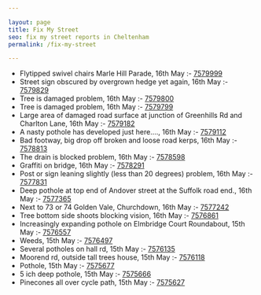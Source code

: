 ```yaml
---

layout: page
title: Fix My Street
seo: fix my street reports in Cheltenham
permalink: /fix-my-street

---
```


<!-- fix_marker starts -->

- Flytipped swivel chairs Marle Hill Parade, 16th May :- [7579999](https://www.fixmystreet.com/report/7579999)
- Street sign obscured by overgrown hedge yet again, 16th May :- [7579829](https://www.fixmystreet.com/report/7579829)
- Tree is damaged problem, 16th May :- [7579800](https://www.fixmystreet.com/report/7579800)
- Tree is damaged problem, 16th May :- [7579799](https://www.fixmystreet.com/report/7579799)
- Large area of damaged road surface at junction of Greenhills Rd and Charlton Lane, 16th May :- [7579182](https://www.fixmystreet.com/report/7579182)
- A nasty pothole has developed just here...., 16th May :- [7579112](https://www.fixmystreet.com/report/7579112)
- Bad footway, big drop off broken and loose road kerps, 16th May :- [7578813](https://www.fixmystreet.com/report/7578813)
- The drain is blocked problem, 16th May :- [7578598](https://www.fixmystreet.com/report/7578598)
- Graffiti on bridge, 16th May :- [7578291](https://www.fixmystreet.com/report/7578291)
- Post or sign leaning slightly (less than 20 degrees) problem, 16th May :- [7577831](https://www.fixmystreet.com/report/7577831)
- Deep pothole at top end of Andover street at the Suffolk road end., 16th May :- [7577365](https://www.fixmystreet.com/report/7577365)
- Next to 73 or 74 Golden Vale, Churchdown, 16th May :- [7577242](https://www.fixmystreet.com/report/7577242)
- Tree bottom side shoots blocking vision, 16th May :- [7576861](https://www.fixmystreet.com/report/7576861)
- Increasingly expanding pothole on Elmbridge Court Roundabout, 15th May :- [7576557](https://www.fixmystreet.com/report/7576557)
- Weeds, 15th May :- [7576497](https://www.fixmystreet.com/report/7576497)
- Several potholes on hall rd, 15th May :- [7576135](https://www.fixmystreet.com/report/7576135)
- Moorend rd, outside tall trees house, 15th May :- [7576118](https://www.fixmystreet.com/report/7576118)
- Pothole, 15th May :- [7575677](https://www.fixmystreet.com/report/7575677)
- 5 ich deep pothole, 15th May :- [7575666](https://www.fixmystreet.com/report/7575666)
- Pinecones all over cycle path, 15th May :- [7575627](https://www.fixmystreet.com/report/7575627)

<!-- fix_marker ends -->